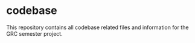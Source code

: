 # codebase
This repository contains all codebase related files and information for the GRC semester project.
